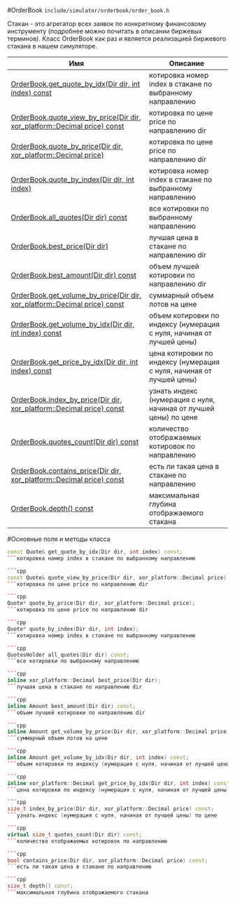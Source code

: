 #OrderBook
`include/simulator/orderbook/order_book.h`


Стакан - это агрегатор всех заявок по конкретному финансовому инструменту (подробнее можно почитать в описании биржевых терминов). Класс OrderBook как раз и является реализацией биржевого стакана в нашем симуляторе.


|Имя| Описание|
|------------------|--------------------|
|[OrderBook.get_quote_by_idx(Dir dir, int index) const](#get_quote_by_idx)|котировка номер index в стакане по выбранному направлению|
|[OrderBook.quote_view_by_price(Dir dir, xor_platform::Decimal price) const](#quote_view_by_price)|котировка по цене price по направлению dir|
|[OrderBook.quote_by_price(Dir dir, xor_platform::Decimal price)](#quote_by_price)|котировка по цене price по направлению dir|
|[OrderBook.quote_by_index(Dir dir, int index)](#quote_by_index)|котировка номер index в стакане по выбранному направлению|
|[OrderBook.all_quotes(Dir dir) const](#all_quotes)|все котировки по выбранному направлению|
|[OrderBook.best_price(Dir dir)](#best_price)|лучшая цена в стакане по направлению dir|
|[OrderBook.best_amount(Dir dir) const](#best_amount)|объем лучшей котировки по направлению dir|
|[OrderBook.get_volume_by_price(Dir dir, xor_platform::Decimal price) const](#get_volume_by_price)|суммарный объем лотов на цене|
|[OrderBook.get_volume_by_idx(Dir dir, int index) const](#get_volume_by_idx)|объем котировки по индексу (нумерация с нуля, начиная от лучшей цены)|
|[OrderBook.get_price_by_idx(Dir dir, int index) const](#get_price_by_idx)|цена котировки по индексу (нумерация с нуля, начиная от лучшей цены)|
|[OrderBook.index_by_price(Dir dir, xor_platform::Decimal price) const](#index_by_price)|узнать индекс (нумерация с нуля, начиная от лучшей цены) по цене|
|[OrderBook.quotes_count(Dir dir) const](#quotes_count)|количество отображаемых котировок по направлению|
|[OrderBook.contains_price(Dir dir, xor_platform::Decimal price) const](#contains_price)|есть ли такая цена в стакане по направлению|
|[OrderBook.depth() const](#depth)|максимальная глубина отображаемого стакана|

#Основные поля и методы класса

```cpp
const Quote& get_quote_by_idx(Dir dir, int index) const;
```котировка номер index в стакане по выбранному направлению

```cpp
const Quote& quote_view_by_price(Dir dir, xor_platform::Decimal price) const;
```котировка по цене price по направлению dir

```cpp
Quote* quote_by_price(Dir dir, xor_platform::Decimal price);
```котировка по цене price по направлению dir

```cpp
Quote* quote_by_index(Dir dir, int index);
```котировка номер index в стакане по выбранному направлению

```cpp
QuotesHolder all_quotes(Dir dir) const;
```все котировки по выбранному направлению

```cpp
inline xor_platform::Decimal best_price(Dir dir);
```лучшая цена в стакане по направлению dir

```cpp
inline Amount best_amount(Dir dir) const;
```объем лучшей котировки по направлению dir

```cpp
inline Amount get_volume_by_price(Dir dir, xor_platform::Decimal price) const;
```суммарный объем лотов на цене

```cpp
inline Amount get_volume_by_idx(Dir dir, int index) const;
```объем котировки по индексу (нумерация с нуля, начиная от лучшей цены)

```cpp
inline xor_platform::Decimal get_price_by_idx(Dir dir, int index) const;
```цена котировки по индексу (нумерация с нуля, начиная от лучшей цены)

```cpp
size_t index_by_price(Dir dir, xor_platform::Decimal price) const;
```узнать индекс (нумерация с нуля, начиная от лучшей цены) по цене

```cpp
virtual size_t quotes_count(Dir dir) const;
```количество отображаемых котировок по направлению

```cpp
bool contains_price(Dir dir, xor_platform::Decimal price) const;
```есть ли такая цена в стакане по направлению

```cpp
size_t depth() const;
```максимальная глубина отображаемого стакана

